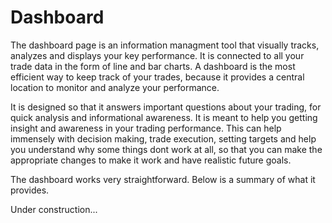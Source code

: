 # Dashboard

The dashboard page is an information managment tool that visually tracks, analyzes and displays your key performance. It is connected to all your trade data in the form of line and bar charts. A dashboard is the most efficient way to keep track of your trades, because it provides a central location to monitor and analyze your performance.

It is designed so that it answers important questions about your trading, for quick analysis and informational awareness. It is meant to help you getting insight and awareness in your trading performance. This can help immensely with decision making, trade execution, setting targets and help you understand why some things dont work at all, so that you can make the appropriate changes to make it work and have realistic future goals.

The dashboard works very straightforward. Below is a summary of what it provides.

Under construction...